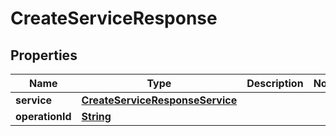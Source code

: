 

# CreateServiceResponse


## Properties

| Name | Type | Description | Notes |
|------------ | ------------- | ------------- | -------------|
|**service** | [**CreateServiceResponseService**](CreateServiceResponseService.md) |  |  |
|**operationId** | [**String**](String.md) |  |  |




